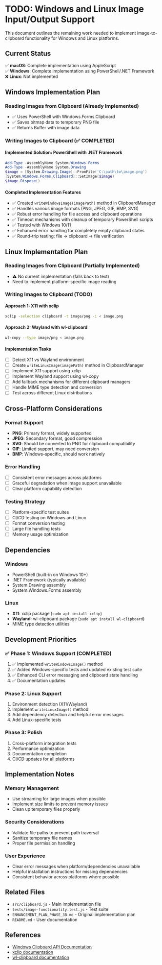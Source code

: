 # TODO: Windows and Linux Image Input/Output Support

This document outlines the remaining work needed to implement image-to-clipboard functionality for Windows and Linux platforms.

## Current Status

✅ **macOS**: Complete implementation using AppleScript  
✅ **Windows**: Complete implementation using PowerShell/.NET Framework  
❌ **Linux**: Not implemented  

## Windows Implementation Plan

### Reading Images from Clipboard (Already Implemented)
- ✅ Uses PowerShell with Windows.Forms.Clipboard
- ✅ Saves bitmap data to temporary PNG file
- ✅ Returns Buffer with image data

### Writing Images to Clipboard (✅ COMPLETED)

#### Implemented Solution: PowerShell with .NET Framework
```powershell
Add-Type -AssemblyName System.Windows.Forms
Add-Type -AssemblyName System.Drawing
$image = [System.Drawing.Image]::FromFile('C:\path\to\image.png')
[System.Windows.Forms.Clipboard]::SetImage($image)
$image.Dispose()
```

#### Completed Implementation Features
- ✅ Created `writeWindowsImage(imagePath)` method in ClipboardManager
- ✅ Handles various image formats (PNG, JPEG, GIF, BMP, SVG)
- ✅ Robust error handling for file access and clipboard operations
- ✅ Timeout mechanisms with cleanup of temporary PowerShell scripts
- ✅ Tested with Windows 10/11
- ✅ Enhanced error handling for completely empty clipboard states
- ✅ Round-trip testing: file → clipboard → file verification

## Linux Implementation Plan

### Reading Images from Clipboard (Partially Implemented)
- ⚠️ No current implementation (falls back to text)
- Need to implement platform-specific image reading

### Writing Images to Clipboard (TODO)

#### Approach 1: X11 with xclip
```bash
xclip -selection clipboard -t image/png -i < image.png
```

#### Approach 2: Wayland with wl-clipboard
```bash
wl-copy --type image/png < image.png
```

#### Implementation Tasks
- [ ] Detect X11 vs Wayland environment
- [ ] Create `writeLinuxImage(imagePath)` method in ClipboardManager
- [ ] Implement X11 support using xclip
- [ ] Implement Wayland support using wl-copy
- [ ] Add fallback mechanisms for different clipboard managers
- [ ] Handle MIME type detection and conversion
- [ ] Test across different Linux distributions

## Cross-Platform Considerations

### Format Support
- **PNG**: Primary format, widely supported
- **JPEG**: Secondary format, good compression
- **SVG**: Should be converted to PNG for clipboard compatibility
- **GIF**: Limited support, may need conversion
- **BMP**: Windows-specific, should work natively

### Error Handling
- [ ] Consistent error messages across platforms
- [ ] Graceful degradation when image support unavailable
- [ ] Clear platform capability detection

### Testing Strategy
- [ ] Platform-specific test suites
- [ ] CI/CD testing on Windows and Linux
- [ ] Format conversion testing
- [ ] Large file handling tests
- [ ] Memory usage optimization

## Dependencies

### Windows
- PowerShell (built-in on Windows 10+)
- .NET Framework (typically available)
- System.Drawing assembly
- System.Windows.Forms assembly

### Linux
- **X11**: xclip package (`sudo apt install xclip`)
- **Wayland**: wl-clipboard package (`sudo apt install wl-clipboard`)
- MIME type detection utilities

## Development Priorities

### ✅ Phase 1: Windows Support (COMPLETED)
1. ✅ Implemented `writeWindowsImage()` method
2. ✅ Added Windows-specific tests and updated existing test suite
3. ✅ Enhanced CLI error messaging and clipboard state handling
4. ✅ Documentation updates

### Phase 2: Linux Support  
1. Environment detection (X11/Wayland)
2. Implement `writeLinuxImage()` method
3. Add dependency detection and helpful error messages
4. Add Linux-specific tests

### Phase 3: Polish
1. Cross-platform integration tests
2. Performance optimization
3. Documentation completion
4. CI/CD updates for all platforms

## Implementation Notes

### Memory Management
- Use streaming for large images when possible
- Implement size limits to prevent memory issues
- Clean up temporary files properly

### Security Considerations
- Validate file paths to prevent path traversal
- Sanitize temporary file names
- Proper file permission handling

### User Experience
- Clear error messages when platform/dependencies unavailable
- Helpful installation instructions for missing dependencies
- Consistent behavior across platforms where possible

## Related Files

- `src/clipboard.js` - Main implementation file
- `tests/image-functionality.test.js` - Test suite
- `ENHANCEMENT_PLAN_PHASE_3B.md` - Original implementation plan
- `README.md` - User documentation

## References

- [Windows Clipboard API Documentation](https://docs.microsoft.com/en-us/dotnet/api/system.windows.forms.clipboard)
- [xclip documentation](https://github.com/astrand/xclip)
- [wl-clipboard documentation](https://github.com/bugaevc/wl-clipboard)